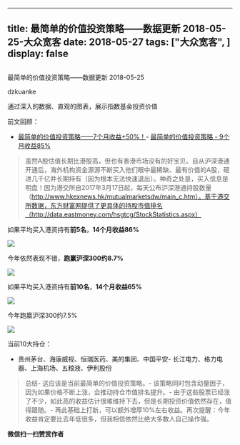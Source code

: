 
---
title:   最简单的价值投资策略——数据更新 2018-05-25-大众宽客
date: 2018-05-27
tags: ["大众宽客", ]
display: false
---


## 



最简单的价值投资策略——数据更新 2018-05-25




dzkuanke




通过深入的数据、直观的图表，展示指数基金投资价值


前文回顾：
- [最简单的价值投资策略——7个月收益+50%！](http://mp.weixin.qq.com/s?__biz=MzAwMTc1MDcwNw==&amp;mid=2648272508&amp;idx=1&amp;sn=c35ce222f0ceb73091943dc3eb116c29&amp;chksm=82f92da0b58ea4b637e6958a7ee0f4f895bb66776ca5747bddee861f6e7b4ad633e2047e4b41&amp;scene=21#wechat_redirect)- [最简单的价值投资策略 - 9个月收益85%](http://mp.weixin.qq.com/s?__biz=MzAwMTc1MDcwNw==&amp;mid=2648272665&amp;idx=1&amp;sn=c8e41093d84783c96996cb6e2d93f194&amp;chksm=82f92cc5b58ea5d3ad1664538aebc3dbda3f5ed5aa3365ee2f4d5191b7be0624da967c5a16f3&amp;scene=21#wechat_redirect)


> 虽然A股估值长期比港股高，但也有香港市场没有的好宝贝。自从沪深港通开通后，海外机构资金源源不断买入他们眼中最稀缺、最有价值的A股，砸进几千亿并长期持有（因为根本无法快速退出）。神奇之处是，买入信息是明盘！因为港交所自2017年3月17日起，每天公布沪深港通持股数量（http://www.hkexnews.hk/mutualmarketsdw/main_c.htm）。基于港交所数据，东方财富网提供了更具体的持股市值排名（http://data.eastmoney.com/hsgtcg/StockStatistics.aspx）



如果平均买入港资持有**前5名**，**14个月收益86%**



<img class="" data-copyright="0" data-ratio="0.45013123359580054" data-s="300,640" src="https://mmbiz.qpic.cn/mmbiz_png/PKw3FQPmhIjqfZlAiauS4UniarY7YNZsxtevrkosJoopBQux6SlL3nzpvu7kb3YOOK61en9Po7gUvADzL8fDhEyQ/640?wx_fmt=png" data-type="png" data-w="1524" style=""/>

今年依然表现不错，**跑赢沪深300约8.7%**

<img class="" data-copyright="0" data-ratio="0.4489528795811518" data-s="300,640" src="https://mmbiz.qpic.cn/mmbiz_png/PKw3FQPmhIjqfZlAiauS4UniarY7YNZsxtW0dMw0QaGqBqmJzibjb3byZBQbKT3wmWv4EVhrEknfSvsSSYuV9AnHw/640?wx_fmt=png" data-type="png" data-w="1528" style=""/>



如果平均买入港资持有**前10名**，**14个月收益65%**



<img class="" data-copyright="0" data-ratio="0.4442988204456094" data-s="300,640" src="https://mmbiz.qpic.cn/mmbiz_png/PKw3FQPmhIjqfZlAiauS4UniarY7YNZsxtGjAial83trlnYn2DMxDg4t2Jv4RBv6Mokh9IFdEQia66wvUfOiceuovtA/640?wx_fmt=png" data-type="png" data-w="1526" style=""/>

今年跑赢沪深300约7.5%



<img class="" data-copyright="0" data-ratio="0.44692005242463956" data-s="300,640" src="https://mmbiz.qpic.cn/mmbiz_png/PKw3FQPmhIjqfZlAiauS4UniarY7YNZsxtN4CyMUHSbIk6K59AvOdDMB902dnm59zVyn2Y6ZHmJgicxiczQItxRgeA/640?wx_fmt=png" data-type="png" data-w="1526" style=""/>



当前10大持仓：
- 贵州茅台、海康威视、恒瑞医药、美的集团、中国平安- 长江电力、格力电器、上海机场、五粮液、伊利股份


> 总结- 这应该是当前最简单的价值投资策略。- 该策略同时包含动量因子，因为如果价格不断上涨，会推动持仓市值排名提升。- 由于这些股票已经涨了不少，如此高的收益估计很难维持下去，但是长期投资价值依然存在，值得跟随。- 再此基础上打新，可以额外增厚10%左右收益。再次提醒：今年收益肯定要比去年低很多，但我相信依然比绝大多数人自己操作强。 &nbsp; &nbsp;&nbsp;




**微信扫一扫赞赏作者**















